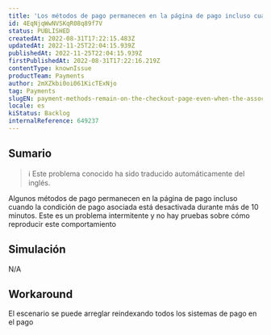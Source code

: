 ```yaml
---
title: 'Los métodos de pago permanecen en la página de pago incluso cuando la condición de pago asociada está desactivada'
id: 4EqNjqWwNVSKqR08q89f7V
status: PUBLISHED
createdAt: 2022-08-31T17:22:15.483Z
updatedAt: 2022-11-25T22:04:15.939Z
publishedAt: 2022-11-25T22:04:15.939Z
firstPublishedAt: 2022-08-31T17:22:16.219Z
contentType: knownIssue
productTeam: Payments
author: 2mXZkbi0oi061KicTExNjo
tag: Payments
slugEN: payment-methods-remain-on-the-checkout-page-even-when-the-associated-payment-condition-is-disabled
locale: es
kiStatus: Backlog
internalReference: 649237
---
```


## Sumario

>ℹ️ Este problema conocido ha sido traducido automáticamente del inglés.


Algunos métodos de pago permanecen en la página de pago incluso cuando la condición de pago asociada está desactivada durante más de 10 minutos. Este es un problema intermitente y no hay pruebas sobre cómo reproducir este comportamiento



## Simulación


N/A



## Workaround


El escenario se puede arreglar reindexando todos los sistemas de pago en el pago

